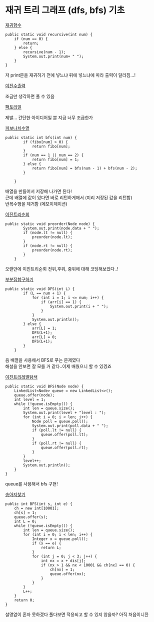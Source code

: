 # 재귀 트리 그래프 (dfs, bfs) 기초

[재귀함수](재귀함수.java)
```
public static void recursive(int num) {
    if (num == 0) {
        return;
    } else {
        recursive(num - 1);
        System.out.print(num+ " ");
    }
}
```
저 print문을 재귀하기 전에 넣느냐 뒤에 넣느냐에 따라 출력이 달라짐...!

[이진수출력](이진수출력.java)

조금만 생각하면 풀 수 있음

[팩토리얼](팩토리얼.java)

제발... 간단한 아이디어일 뿐 지금 너무 조급한가

[피보나치수열](피보나치수열.java)
```
public static int bfs(int num) {
        if (fibo[num] > 0) {
            return fibo[num];
        }
        if (num == 1 || num == 2) {
            return fibo[num] = 1;
        } else {
            return fibo[num] = bfs(num - 1) + bfs(num - 2);
        }

    }
```
배열을 만들어서 저장해 나가면 된다!\
근데 배열에 값이 있다면 바로 리턴하게해서 (미리 저장된 값을 리턴함)\
반복수행을 제거함 (메모이제이션)

[이진트리순회](이진트리순회.java)
```
public static void preorder(Node node) {
        System.out.print(node.data + " ");
        if (node.lt != null) {
            preorder(node.lt);
        }
        if (node.rt != null) {
            preorder(node.rt);
        }
    }
```
오랜만에 이진트리순회 전위,후위, 중위에 대해 코딩해보았다..!

[부분집합구하기](부분집합구하기.java)
```
public static void DFS(int L) {
        if (L == num + 1) {
            for (int i = 1; i <= num; i++) {
                if (arr[i] == 1) {
                    System.out.print(i + " ");
                }
            }
            System.out.println();
        } else {
            arr[L] = 1;
            DFS(L+1);
            arr[L] = 0;
            DFS(L+1);
        }
    }
```
음 배열을 사용해서 BFS로 푸는 문제였다 \
해설을 안보면 잘 모를 거 같다..이제 배웠으니 할 수 있겠죠

[이진트리레벨탐색](이진트리레벨탐색.java)
```
public static void BFS(Node node) {
    LinkedList<Node> queue = new LinkedList<>();
    queue.offer(node);
    int level = 1;
    while (!queue.isEmpty()) {
        int len = queue.size();
        System.out.print(level + "level : ");
        for (int i = 0; i < len; i++) {
            Node poll = queue.poll();
            System.out.print(poll.data + " ");
            if (poll.lt != null) {
                queue.offer(poll.lt);
            }
            if (poll.rt != null) {
                queue.offer(poll.rt);
            }
        }
        level++;
        System.out.println();
    }
}
```
queue를 사용해서 bfs 구현!

[송아지찾기](송아지찾기.java)
```
public int BFS(int s, int e) {
    ch = new int[10001];
    ch[s] = 1;
    queue.offer(s);
    int L = 0;
    while (!queue.isEmpty()) {
        int len = queue.size();
        for (int i = 0; i < len; i++) {
            Integer x = queue.poll();
            if (x == e) {
                return L;
            }
            for (int j = 0; j < 3; j++) {
                int nx = x + dis[j];
                if (nx > 1 && nx < 10001 && ch[nx] == 0) {
                    ch[nx] = 1;
                    queue.offer(nx);
                }
            }
        }
        L++;
    }
    return 0;
}
```
설명없이 혼자 못하겠다 풀다보면 적응되고 할 수 있지 않을까? 아직 처음이니깐
